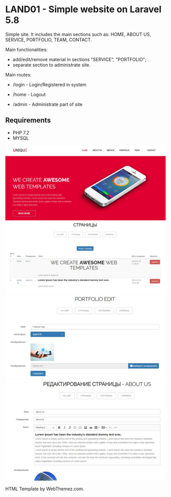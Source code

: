 # LAND01 - Simple website on Laravel 5.8

Simple site. It includes the main sections such as: HOME, ABOUT US, SERVICE, PORTFOLIO, TEAM, CONTACT.

Main functionalities: 
- add/edit/remove material in sections "SERVICE", "PORTFOLIO"; 
- separate section to administrate site.


Main routes:

* /login - Login/Registered in system
* /home  -  Logout

* /admin - Administrate part of site

## Requirements
- PHP 7.2
- MYSQL 

![snapshot_1.jpg](snapshot_1.jpg "Main page")
![snapshot_2.jpg](snapshot_2.jpg "Section list pages")
![snapshot_3.jpg](snapshot_3.jpg "Section edit element of portfolio")
![snapshot_4.jpg](snapshot_4.jpg "Section edit page")

HTML Template by WebThemez.com.